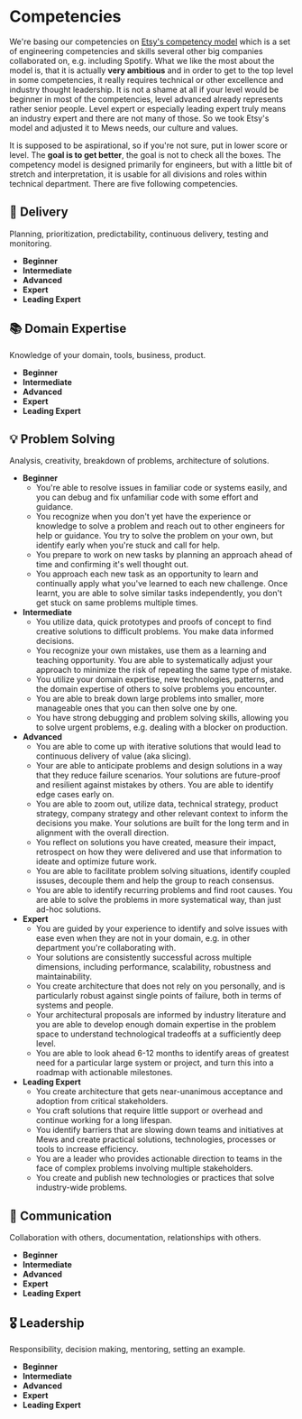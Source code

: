 # Competencies

We're basing our competencies on [Etsy's competency model](https://etsy.github.io/Etsy-Engineering-Career-Ladder/competencies.html) which is a set of engineering competencies and skills several other big companies collaborated on, e.g. including Spotify. What we like the most about the model is, that it is actually **very ambitious** and in order to get to the top level in some competencies, it really requires technical or other excellence and industry thought leadership. It is not a shame at all if your level would be beginner in most of the competencies, level advanced already represents rather senior people. Level expert or especially leading expert truly means an industry expert and there are not many of those. So we took Etsy's model and adjusted it to Mews needs, our culture and values.

It is supposed to be aspirational, so if you're not sure, put in lower score or level. The **goal is to get better**, the goal is not to check all the boxes. The competency model is designed primarily for engineers, but with a little bit of stretch and interpretation, it is usable for all divisions and roles within technical department. There are five following competencies.

## 🚚 Delivery

Planning, prioritization, predictability, continuous delivery, testing and monitoring.

- **Beginner**
- **Intermediate**
- **Advanced**
- **Expert**
- **Leading Expert**

## 📚 Domain Expertise

Knowledge of your domain, tools, business, product.

- **Beginner**
- **Intermediate**
- **Advanced**
- **Expert**
- **Leading Expert**

## 💡 Problem Solving

Analysis, creativity, breakdown of problems, architecture of solutions.

- **Beginner**
  - You're able to resolve issues in familiar code or systems easily, and you can debug and fix unfamiliar code with some effort and guidance.
  - You recognize when you don't yet have the experience or knowledge to solve a problem and reach out to other engineers for help or guidance. You try to solve the problem on your own, but identify early when you're stuck and call for help.
  - You prepare to work on new tasks by planning an approach ahead of time and confirming it's well thought out.
  - You approach each new task as an opportunity to learn and continually apply what you've learned to each new challenge. Once learnt, you are able to solve similar tasks independently, you don't get stuck on same problems multiple times.
- **Intermediate**
  - You utilize data, quick prototypes and proofs of concept to find creative solutions to difficult problems. You make data informed decisions.
  - You recognize your own mistakes, use them as a learning and teaching opportunity. You are able to systematically adjust your approach to minimize the risk of repeating the same type of mistake.
  - You utilize your domain expertise, new technologies, patterns, and the domain expertise of others to solve problems you encounter.
  - You are able to break down large problems into smaller, more manageable ones that you can then solve one by one.
  - You have strong debugging and problem solving skills, allowing you to solve urgent problems, e.g. dealing with a blocker on production.
- **Advanced**
  - You are able to come up with iterative solutions that would lead to continuous delivery of value (aka slicing).
  - Your are able to anticipate problems and design solutions in a way that they reduce failure scenarios. Your solutions are future-proof and resilient against mistakes by others. You are able to identify edge cases early on.
  - You are able to zoom out, utilize data, technical strategy, product strategy, company strategy and other relevant context to inform the decisions you make. Your solutions are built for the long term and in alignment with the overall direction.
  - You reflect on solutions you have created, measure their impact, retrospect on how they were delivered and use that information to ideate and optimize future work. 
  - You are able to facilitate problem solving situations, identify coupled issuses, decouple them and help the group to reach consensus.
  - You are able to identify recurring problems and find root causes. You are able to solve the problems in more systematical way, than just ad-hoc solutions.
- **Expert**
  - You are guided by your experience to identify and solve issues with ease even when they are not in your domain, e.g. in other department you're collaborating with.
  - Your solutions are consistently successful across multiple dimensions, including performance, scalability, robustness and maintainability.
  - You create architecture that does not rely on you personally, and is particularly robust against single points of failure, both in terms of systems and people.
  - Your architectural proposals are informed by industry literature and you are able to develop enough domain expertise in the problem space to understand technological tradeoffs at a sufficiently deep level.
  - You are able to look ahead 6-12 months to identify areas of greatest need for a particular large system or project, and turn this into a roadmap with actionable milestones.
- **Leading Expert**
  - You create architecture that gets near-unanimous acceptance and adoption from critical stakeholders.
  - You craft solutions that require little support or overhead and continue working for a long lifespan.
  - You identify barriers that are slowing down teams and initiatives at Mews and create practical solutions, technologies, processes or tools to increase efficiency.
  - You are a leader who provides actionable direction to teams in the face of complex problems involving multiple stakeholders.
  - You create and publish new technologies or practices that solve industry-wide problems.

## 💬 Communication

Collaboration with others, documentation, relationships with others.

- **Beginner**
- **Intermediate**
- **Advanced**
- **Expert**
- **Leading Expert**

## 🎖️ Leadership

Responsibility, decision making, mentoring, setting an example.

- **Beginner**
- **Intermediate**
- **Advanced**
- **Expert**
- **Leading Expert**
